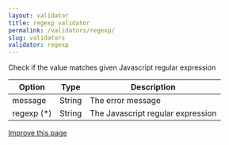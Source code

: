```yaml
---
layout: validator
title: regexp validator
permalink: /validators/regexp/
slug: validators
validator: regexp
---
```


Check if the value matches given Javascript regular expression

Option     | Type   | Description
-----------|--------|------------
message    | String | The error message
regexp (*) | String | The Javascript regular expression

<a href="{{ site.repository.docs_edit }}/validators/regexp.md" class="btn btn-info">Improve this page</a>